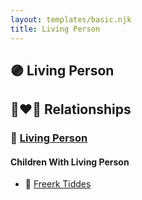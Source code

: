 ```yaml
---
layout: templates/basic.njk
title: Living Person
---
```

## 🟣 Living Person

## 👩‍❤️‍👨 Relationships

### 🔵 [Living Person](/people/3/35267914)

#### Children With Living Person
* 🔵 [Freerk Tiddes](/people/2/21111317)